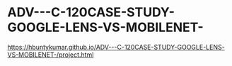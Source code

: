 # ADV---C-120CASE-STUDY-GOOGLE-LENS-VS-MOBILENET-
https://hbuntykumar.github.io/ADV---C-120CASE-STUDY-GOOGLE-LENS-VS-MOBILENET-/project.html
